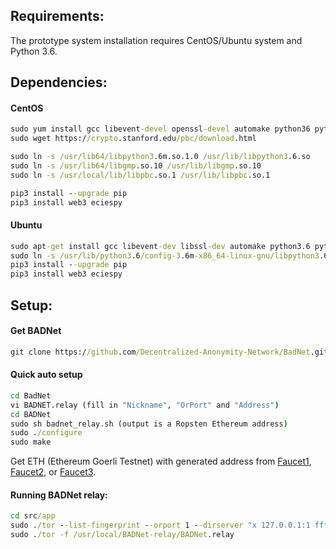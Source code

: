 ## Requirements:
The prototype system installation requires CentOS/Ubuntu system and Python 3.6.

## Dependencies:
#### CentOS
```bat
sudo yum install gcc libevent-devel openssl-devel automake python36 python36-devel gmp-devel flex bison -y
sudo wget https://crypto.stanford.edu/pbc/download.html

sudo ln -s /usr/lib64/libpython3.6m.so.1.0 /usr/lib/libpython3.6.so
sudo ln -s /usr/lib64/libgmp.so.10 /usr/lib/libgmp.so.10
sudo ln -s /usr/local/lib/libpbc.so.1 /usr/lib/libpbc.so.1

pip3 install --upgrade pip
pip3 install web3 eciespy
```
#### Ubuntu
```bat
sudo apt-get install gcc libevent-dev libssl-dev automake python3.6 python3.6-dev -y
sudo ln -s /usr/lib/python3.6/config-3.6m-x86_64-linux-gnu/libpython3.6.so /usr/lib/libpython3.6.so
pip3 install --upgrade pip
pip3 install web3 eciespy
```

## Setup:
#### Get BADNet
```bat
git clone https://github.com/Decentralized-Anonymity-Network/BadNet.git
```

#### Quick auto setup
```bat
cd BadNet
vi BADNET.relay (fill in "Nickname", "OrPort" and "Address")
cd BADNet
sudo sh badnet_relay.sh (output is a Ropsten Ethereum address)
sudo ./configure
sudo make
```

Get ETH (Ethereum Goerli Testnet) with generated address from 
[Faucet1](https://ethdrop.dev/), [Faucet2](https://www.allthatnode.com/faucet/ethereum.dsrv), or [Faucet3](https://goerli-faucet.pk910.de/).

#### Running BADNet relay:
```bat
cd src/app
sudo ./tor --list-fingerprint --orport 1 --dirserver "x 127.0.0.1:1 ffffffffffffffffffffffffffffffffffffffff" --datadirectory /usr/local/BADNet-relay/lib/
sudo ./tor -f /usr/local/BADNet-relay/BADNet.relay
```

